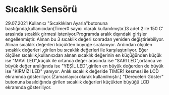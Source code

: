 # Sıcaklık Sensörü
29.07.2021
Kullanıcı "Sıcaklıkları Ayarla"butonuna bastığında,kullanıcıdan(Timer0 sayıcı olarak kullanılmıştır.)3 adet 2 ile 150 C' arasinda sıcaklık girmesi isteniyor.Programda aralık dışındaki girişler engellenmiştir.
Alınan bu 3 sıcaklik değeri sonradan yeniden değiştiriebiliyor.
Alınan sıcaklık değerleri küçükten büyüğe sıralanıyor.
Ardından ölçülen sıcaklık değerleri ,girilen bu sıcaklık değerleri ile karşılaştırılıyor.
Eğer ölçülen sıcaklık,kullanıcıdan alınan sıcaklık değerinin en küçüğünden küçük ise "MAVİ LED",küçük ile ortanca değer arasında ise "SARI LED",ortanca ve büyük değer aralığında ise "YEŞİL LED",girilen en büyük değerden de büyük ise "KIRMIZI LED" yanıyor.
Anlık sıcaklık değeride TIMER1 kesmesi ile LCD ekranında gösteriliyor.(Zamanlayıcı olarak kullanılmıştır.)
"Dereceleri Göster" butonuna basıldığında girilen sıcaklık değerleri küçükten büyüğü LCD ekranında gösteriliyor.


